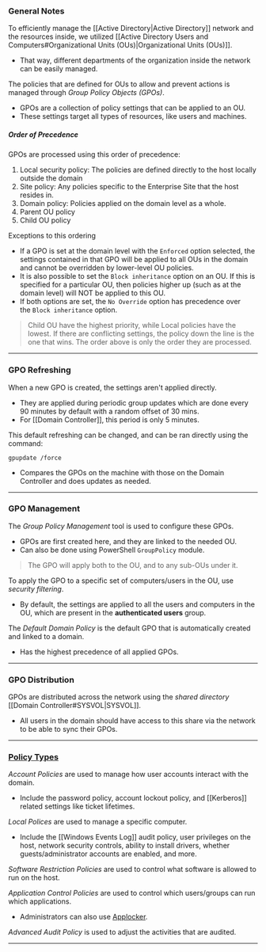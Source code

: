 ### General Notes

To efficiently manage the [[Active Directory|Active Directory]] network and the resources inside, we utilized [[Active Directory Users and Computers#Organizational Units (OUs)|Organizational Units (OUs)]].
- That way, different departments of the organization inside the network can be easily managed.

The policies that are defined for OUs to allow and prevent actions is managed through _Group Policy Objects (GPOs)_.
- GPOs are a collection of policy settings that can be applied to an OU.
- These settings target all types of resources, like users and machines.

##### Order of Precedence

GPOs are processed using this order of precedence:
1. Local security policy: The policies are defined directly to the host locally outside the domain
2. Site policy: Any policies specific to the Enterprise Site that the host resides in.
3. Domain policy: Policies applied on the domain level as a whole.
4. Parent OU policy
5. Child OU policy

Exceptions to this ordering
- If a GPO is set at the domain level with the `Enforced` option selected, the settings contained in that GPO will be applied to all OUs in the domain and cannot be overridden by lower-level OU policies.
- It is also possible to set the `Block inheritance` option on an OU. If this is specified for a particular OU, then policies higher up (such as at the domain level) will NOT be applied to this OU. 
- If both options are set, the `No Override` option has precedence over the `Block inheritance` option.

> Child OU have the highest priority, while Local policies have the lowest. If there are conflicting settings, the policy down the line is the one that wins. The order above is only the order they are processed.

---
### GPO Refreshing

When a new GPO is created, the settings aren't applied directly.
- They are applied during periodic group updates which are done every 90 minutes by default with a random offset of 30 mins.
- For [[Domain Controller]], this period is only 5 minutes.

This default refreshing can be changed, and can be ran directly using the command:
```
gpupdate /force
```
- Compares the GPOs on the machine with those on the Domain Controller and does updates as needed.

---
### GPO Management

The _Group Policy Management_ tool is used to configure these GPOs.
- GPOs are first created here, and they are linked to the needed OU.
- Can also be done using PowerShell `GroupPolicy` module.

> The GPO will apply both to the OU, and to any sub-OUs under it.

To apply the GPO to a specific set of computers/users in the OU, use _security filtering_.
- By default, the settings are applied to all the users and computers in the OU, which are present in the **authenticated users** group.

The *Default Domain Policy* is the default GPO that is automatically created and linked to a domain.
- Has the highest precedence of all applied GPOs.

---
### GPO Distribution

GPOs are distributed across the network using the _shared directory_ [[Domain Controller#SYSVOL|SYSVOL]].
- All users in the domain should have access to this share via the network to be able to sync their GPOs.

---
### [Policy Types](https://learn.microsoft.com/en-us/previous-versions/windows/it-pro/windows-10/security/threat-protection/security-policy-settings/security-policy-settings)

*Account Policies* are used to manage how user accounts interact with the domain.
- Include the password policy, account lockout policy, and [[Kerberos]] related settings like ticket lifetimes.

*Local Polices* are used to manage a specific computer.
- Include the [[Windows Events Log]] audit policy, user privileges on the host, network security controls, ability to install drivers, whether guests/administrator accounts are enabled, and more.

*Software Restriction Policies* are used to control what software is allowed to run on the host.

*Application Control Policies* are used to control which users/groups can run which applications.
- Administrators can also use [Applocker](https://learn.microsoft.com/en-us/windows/security/application-security/application-control/app-control-for-business/applocker/applocker-overview).

*Advanced Audit Policy* is used to adjust the activities that are audited.

---